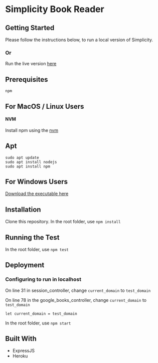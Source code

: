# Simplicity Book Reader 

## Getting Started 

Please follow the instructions below, to run a local version of Simplicity. 

### Or 

Run the live version [here](https://stark-wave-13030.herokuapp.com/)

## Prerequisites

`npm`

## For MacOS / Linux Users

#### NVM
Install npm using the [nvm](https://github.com/nvm-sh/nvm)

## Apt 
```
sudo apt update
sudo apt install nodejs
sudo apt install npm
```

## For Windows Users

[Download the executable here](https://nodejs.org/en/download/)

## Installation

Clone this repository. In the root folder, use `npm install`


## Running the Test

In the root folder, use `npm test`

## Deployment 

### Configuring to run in localhost 

On line 31 in session_controller, change `current_domain` to `test_domain` 


On line 78 in the google_books_controller, change `current_domain` to `test_domain` 

```
let current_domain = test_domain
```

In the root folder, use `npm start`

## Built With

* ExpressJS 
* Heroku

